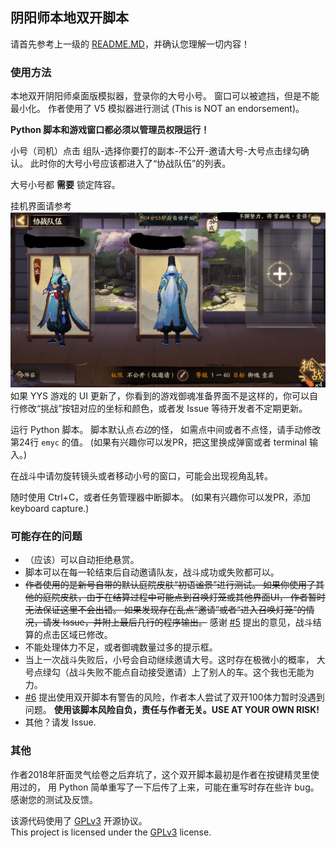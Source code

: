 ## 阴阳师本地双开脚本 

请首先参考上一级的 [README.MD](../README.md)，并确认您理解一切内容！ 

### 使用方法 

本地双开阴阳师桌面版模拟器，登录你的大号小号。
窗口可以被遮挡，但是不能最小化。
作者使用了 V5 模拟器进行测试 (This is NOT an endorsement)。

__Python 脚本和游戏窗口都必须以管理员权限运行！__

小号（司机）点击 组队-选择你要打的副本-不公开-邀请大号-大号点击绿勾确认。
此时你的大号小号应该都进入了“协战队伍”的列表。

大号小号都 __需要__ 锁定阵容。

挂机界面请参考 ![](zudui.png)如果 YYS 游戏的 UI 更新了，你看到的游戏御魂准备界面不是这样的，你可以自行修改“挑战”按钮对应的坐标和颜色，或者发 Issue 等待开发者不定期更新。

运行 Python 脚本。
脚本默认点*右边*的怪， 如需点中间或者不点怪，请手动修改第24行 `emyc` 的值。 
(如果有兴趣你可以发PR，把这里换成弹窗或者 terminal 输入。)

在战斗中请勿旋转镜头或者移动小号的窗口，可能会出现视角乱转。

随时使用 Ctrl+C，或者任务管理器中断脚本。 
(如果有兴趣你可以发PR，添加 keyboard capture.)

### 可能存在的问题 

* （应该）可以自动拒绝悬赏。
* 脚本可以在每一轮结束后自动邀请队友，战斗成功或失败都可以。
* ~~作者使用的是新号自带的默认庭院皮肤“初语谧景”进行测试。
如果你使用了其他的庭院皮肤，由于在结算过程中可能点到召唤灯笼或其他界面UI，
作者暂时无法保证这里不会出错。
如果发现存在乱点“邀请”或者“进入召唤灯笼”的情况，请发 Issue，并附上最后几行的程序输出。~~
感谢 [#5](https://github.com/society765/yys-auto-yuhun/issues/5) 提出的意见，战斗结算的点击区域已修改。
* 不能处理体力不足，或者御魂数量过多的提示框。
* 当上一次战斗失败后，小号会自动继续邀请大号。这时存在极微小的概率，
大号点绿勾（战斗失败不能点自动接受邀请）上了别人的车。这个我也无能为力。
* [#6](https://github.com/society765/yys-auto-yuhun/issues/6) 提出使用双开脚本有警告的风险，作者本人尝试了双开100体力暂时没遇到问题。 
__使用该脚本风险自负，责任与作者无关。USE AT YOUR OWN RISK!__
* 其他？请发 Issue.

### 其他 

作者2018年肝面灵气绘卷之后弃坑了，这个双开脚本最初是作者在按键精灵里使用过的，
用 Python 简单重写了一下后传了上来，可能在重写时存在些许 bug。
感谢您的测试及反馈。


该源代码使用了 [GPLv3](https://www.gnu.org/licenses/gpl-3.0.html) 开源协议。  
This project is licensed under the [GPLv3](https://www.gnu.org/licenses/gpl-3.0.html) license.

